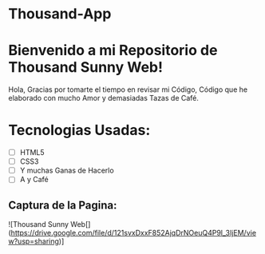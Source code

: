 # Thousand-App

# Bienvenido a mi Repositorio de Thousand Sunny Web!

Hola, Gracias por tomarte el tiempo en revisar mi Código, Código que he elaborado con mucho Amor y demasiadas Tazas de Café.


# Tecnologias Usadas:

 - [ ] HTML5
 - [ ] CSS3
 - [ ] Y muchas Ganas de Hacerlo
 - [ ] A y Café

## Captura de la Pagina:
![Thousand Sunny Web[\](https://drive.google.com/file/d/121svxDxxF852AjqDrNOeuQ4P9l_3IjEM/view?usp=sharing)]


